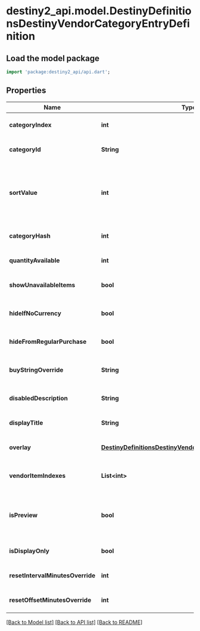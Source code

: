 # destiny2_api.model.DestinyDefinitionsDestinyVendorCategoryEntryDefinition

## Load the model package
```dart
import 'package:destiny2_api/api.dart';
```

## Properties
Name | Type | Description | Notes
------------ | ------------- | ------------- | -------------
**categoryIndex** | **int** | The index of the category in the original category definitions for the vendor. | [optional] [default to null]
**categoryId** | **String** | The string identifier of the category. | [optional] [default to null]
**sortValue** | **int** | Used in sorting items in vendors... but there&#39;s a lot more to it. Just go with the order provided in the itemIndexes property on the DestinyVendorCategoryComponent instead, it should be more reliable than trying to recalculate it yourself. | [optional] [default to null]
**categoryHash** | **int** | The hashed identifier for the category. | [optional] [default to null]
**quantityAvailable** | **int** | The amount of items that will be available when this category is shown. | [optional] [default to null]
**showUnavailableItems** | **bool** | If items aren&#39;t up for sale in this category, should we still show them (greyed out)? | [optional] [default to null]
**hideIfNoCurrency** | **bool** | If you don&#39;t have the currency required to buy items from this category, should the items be hidden? | [optional] [default to null]
**hideFromRegularPurchase** | **bool** | True if this category doesn&#39;t allow purchases. | [optional] [default to null]
**buyStringOverride** | **String** | The localized string for making purchases from this category, if it is different from the vendor&#39;s string for purchasing. | [optional] [default to null]
**disabledDescription** | **String** | If the category is disabled, this is the localized description to show. | [optional] [default to null]
**displayTitle** | **String** | The localized title of the category. | [optional] [default to null]
**overlay** | [**DestinyDefinitionsDestinyVendorCategoryOverlayDefinition**](DestinyDefinitionsDestinyVendorCategoryOverlayDefinition.md) | If this category has an overlay prompt that should appear, this contains the details of that prompt. | [optional] [default to null]
**vendorItemIndexes** | **List&lt;int&gt;** | A shortcut for the vendor item indexes sold under this category. Saves us from some expensive reorganization at runtime. | [optional] [default to []]
**isPreview** | **bool** | Sometimes a category isn&#39;t actually used to sell items, but rather to preview them. This implies different UI (and manual placement of the category in the UI) in the game, and special treatment. | [optional] [default to null]
**isDisplayOnly** | **bool** | If true, this category only displays items: you can&#39;t purchase anything in them. | [optional] [default to null]
**resetIntervalMinutesOverride** | **int** |  | [optional] [default to null]
**resetOffsetMinutesOverride** | **int** |  | [optional] [default to null]

[[Back to Model list]](../README.md#documentation-for-models) [[Back to API list]](../README.md#documentation-for-api-endpoints) [[Back to README]](../README.md)


